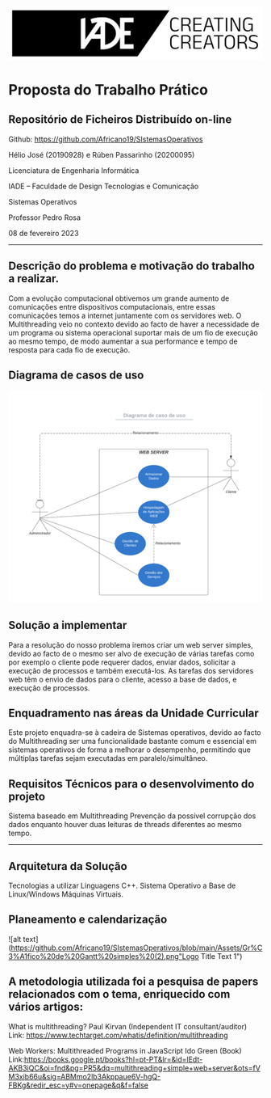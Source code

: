 ![alt text](https://github.com/Africano19/SIstemasOperativos/blob/main/Assets/2f29bd5b6a914b7d341620e46b381d56.png "Logo Title Text 1")

# Proposta do Trabalho Prático

## Repositório de Ficheiros Distribuído on-line
Github:
https://github.com/Africano19/SIstemasOperativos


Hélio José (20190928) e Rúben Passarinho (20200095)




Licenciatura de Engenharia Informática 




IADE – Faculdade de Design Tecnologias e Comunicação 


Sistemas Operativos




Professor Pedro Rosa

08 de fevereiro 2023

---------------------------------------------------------------------------------------------------------------------------------
## Descrição do problema e motivação do trabalho a realizar.

Com a evolução computacional obtivemos um grande aumento de comunicações entre dispositivos computacionais, entre essas comunicações temos a internet juntamente com os servidores web. 
O Multithreading veio no contexto devido ao facto de haver a necessidade de um programa ou sistema operacional suportar mais de um fio de execução ao mesmo tempo, de modo aumentar a sua performance e tempo de resposta para cada fio de execução. 


## Diagrama de casos de uso

![alt text](https://github.com/Africano19/SIstemasOperativos/blob/main/Assets/Diagrama%20de%20caso%20de%20uso.png "Logo Title Text 1")

## Solução a implementar

   Para a resolução do nosso problema iremos criar um web server simples, devido ao facto de o mesmo ser alvo de execução de várias tarefas como por exemplo o cliente pode requerer dados, enviar dados, solicitar a execução de processos e também executá-los. As tarefas dos servidores web têm o envio de dados para o cliente, acesso a base de dados, e execução de processos.


  ## Enquadramento nas áreas da Unidade Curricular 

   Este projeto enquadra-se à cadeira de Sistemas operativos, devido ao facto do Multithreading ser uma funcionalidade bastante comum e essencial em sistemas operativos de forma a melhorar o desempenho, permitindo que múltiplas tarefas sejam executadas em paralelo/simultâneo.


  ## Requisitos Técnicos para o desenvolvimento do projeto

   Sistema baseado em Multithreading
   Prevenção da possível corrupção dos dados enquanto houver duas leituras de threads diferentes ao mesmo tempo.

---------------------------------------------------------------------------------------------------------------------------------

## Arquitetura da Solução


Tecnologias a utilizar
Linguagens C++.
Sistema Operativo a Base de Linux/Windows
Máquinas Virtuais.

## Planeamento e calendarização

![alt text](https://github.com/Africano19/SIstemasOperativos/blob/main/Assets/Gr%C3%A1fico%20de%20Gantt%20simples%20(2).png"Logo Title Text 1")

## A metodologia utilizada foi a pesquisa de papers relacionados com o tema, enriquecido com vários artigos:

What is multithreading?
Paul Kirvan (Independent IT consultant/auditor)
Link: https://www.techtarget.com/whatis/definition/multithreading

Web Workers: Multithreaded Programs in JavaScript
Ido Green (Book) Link:https://books.google.pt/books?hl=pt-PT&lr=&id=lEdt-AKB3iQC&oi=fnd&pg=PR5&dq=multithreading+simple+web+server&ots=fVM3xib66u&sig=ABMmo2lb3Akppaue6V-hgQ-FBKg&redir_esc=y#v=onepage&q&f=false
